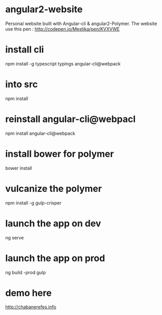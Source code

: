 # angular2-website
Personal website built with Angular-cli &amp; angular2-Polymer. The website use this pen : http://codepen.io/Mestika/pen/KVXVWE

# install cli
npm install -g typescript typings angular-cli@webpack 

# into src 
npm install 

# reinstall angular-cli@webpacl
npm install angular-cli@webpack

# install bower for polymer
bower install

# vulcanize the polymer
npm install -g gulp-crisper

# launch the app on dev
ng serve

# launch the app on prod
ng build -prod
gulp

# demo here
http://chabanerefes.info




